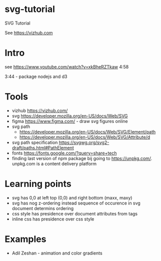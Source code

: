 # svg-tutorial
SVG Tutorial

See https://vizhub.com

# Intro
see https://www.youtube.com/watch?v=xkBheRZTkaw
4:58

3:44 - package nodejs and d3

# Tools
- vizhub https://vizhub.com/
- svg https://developer.mozilla.org/en-US/docs/Web/SVG
- figma https://www.figma.com/ - draw svg figures online
- svg path
    - https://developer.mozilla.org/en-US/docs/Web/SVG/Element/path
    - https://developer.mozilla.org/en-US/docs/Web/SVG/Attribute/d
- svg path specification https://svgwg.org/svg2-draft/paths.html#PathElement
- fonts https://fonts.google.com/?query=share+tech
- finding last version of npm package bij going to https://unpkg.com/<packagename>. unpkg.com is a content delivery platform

# Learning points
- svg has 0,0 at left top (0,0) and right bottom (maxx, maxy)
- svg has nog z-ordering instead sequence of occurence in svg document determins ordering
- css style has presidence over document attributes from tags
- inline css has presidence over css style

# Examples
- Adil Zeshan - animation and color gradients

